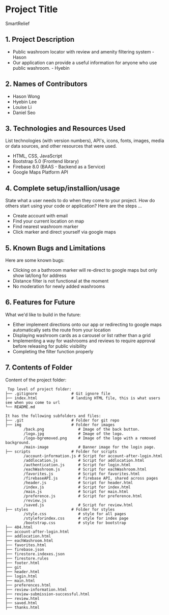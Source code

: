 # Project Title
SmartRelief

## 1. Project Description
* Public washroom locator with review and amenity filtering system - Hason 
* Our application can provide a useful information for anyone who use public washroom. - Hyebin

## 2. Names of Contributors
* Hason Wong
* Hyebin Lee
* Louise Li
* Daniel Seo 
	
## 3. Technologies and Resources Used
List technologies (with version numbers), API's, icons, fonts, images, media or data sources, and other resources that were used.
* HTML, CSS, JavaScript
* Bootstrap 5.0 (Frontend library)
* Firebase 8.0 (BAAS - Backend as a Service)
* Google Maps Platform API

## 4. Complete setup/installion/usage
State what a user needs to do when they come to your project.  How do others start using your code or application?
Here are the steps ...
* Create account with email
* Find your current location on map
* Find nearest washroom marker
* Click marker and direct yourself via google maps

## 5. Known Bugs and Limitations
Here are some known bugs:
* Clicking on a bathroom marker will re-direct to google maps but only show lat/long for address
* Distance filter is not functional at the moment
* No moderation for newly added washrooms

## 6. Features for Future
What we'd like to build in the future:
* Either implement directions onto our app or redirecting to google maps automatically sets the route from your location
* Displaying washroom cards as a carousel or list rather than a grid
* Implementing a way for washrooms and reviews to require approval before releasing for public visibility
* Completing the filter function properly
	
## 7. Contents of Folder
Content of the project folder:

```
 Top level of project folder: 
├── .gitignore               # Git ignore file
├── index.html               # landing HTML file, this is what users see when you come to url
└── README.md

It has the following subfolders and files:
├── .git                     # Folder for git repo
├── img                      # Folder for images
        /back.png               # Image of the back button.
        /logo.jpg               # Image of the logo.
        /logo-bgremoved.png     # Image of the logo with a removed background.
        /main-image             # Banner image for the login page.
├── scripts                  # Folder for scripts
        /account-information.js # Script for account-after-login.html
        /addlocation.js         # Script for addlocation.html
        /authentication.js      # Script for login.html
        /eachWashroom.js        # Script for eachWashroom.html
        /favorites.js           # Script for favorites.html
        /firebaseAPI.js         # firebase API, shared across pages
        /header.js              # Script for header.html
        /index.js               # Script for index.html
        /main.js                # Script for main.html
        /preference.js          # Script for preference.html
        /review.js  
        /saved.js               # Script for review.html
├── styles                   # Folder for styles
        /style.css              # style for all pages
        /styleforindex.css      # style for index page
        /bootstrap.css          # style for bootstrap
├── 404.html
├── account-after-login.html
├── addlocation.html
├── eachWashroom.html
├── favorites.html
├── firebase.json
├── firestore.indexes.json
├── firestore.rules
├── footer.html
├── git
├── header.html
├── login.html
├── main.html
├── preferences.html
├── review-information.html
├── review-submission-successful.html
├── review.html
├── saved.html
├── thanks.html
```


